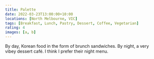 ```yaml
---
title: Palette
date: 2022-03-23T13:00:00+10:00
locations: [North Melbourne, VIC]
tags: [Breakfast, Lunch, Pastry, Dessert, Coffee, Vegetarian]
rating: 4
images: [a, b]
---
```


By day, Korean food in the form of brunch sandwiches. By night, a very vibey dessert café. I think I prefer their night menu.